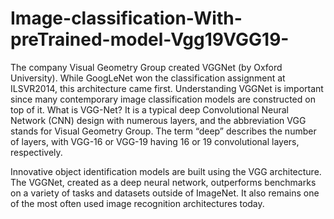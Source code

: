 # Image-classification-With-preTrained-model-Vgg19VGG19-
The company Visual Geometry Group created VGGNet (by Oxford University). While GoogLeNet won the classification assignment at ILSVR2014, this architecture came first. Understanding VGGNet is important since many contemporary image classification models are constructed on top of it.
What is VGG-Net?
It is a typical deep Convolutional Neural Network (CNN) design with numerous layers, and the abbreviation VGG stands for Visual Geometry Group. The term “deep” describes the number of layers, with VGG-16 or VGG-19 having 16 or 19 convolutional layers, respectively.

Innovative object identification models are built using the VGG architecture. The VGGNet, created as a deep neural network, outperforms benchmarks on a variety of tasks and datasets outside of ImageNet. It also remains one of the most often used image recognition architectures today.
